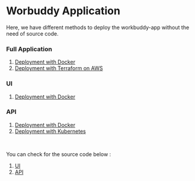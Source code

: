 # Worbuddy Application
Here, we have different methods to deploy the workbuddy-app without the need of source code.

### Full Application
1. [Deployment with Docker](https://github.com/aj-learnings/workbuddy-cloud/tree/master/docker)
2. [Deployment with Terraform on AWS](https://github.com/aj-learnings/workbuddy-cloud/tree/master/terraform)

### UI
1. [Deployment with Docker](https://github.com/aj-learnings/workbuddy-cloud/tree/master/ui/docker)

### API
1. [Deployment with Docker](https://github.com/aj-learnings/workbuddy-cloud/tree/master/api/docker)
2. [Deployment with Kubernetes](https://github.com/aj-learnings/workbuddy-cloud/tree/master/api/k8s)

<br/>

You can check for the source code below :
1. [UI](https://github.com/aj-learnings/workbuddy-ui)
2. [API](https://github.com/aj-learnings/workbuddy-api)
